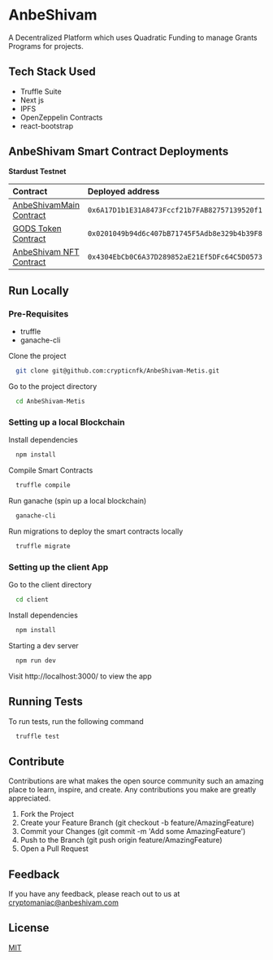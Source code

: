 # AnbeShivam

A Decentralized Platform which uses Quadratic Funding to manage Grants Programs for projects.

## Tech Stack Used

- Truffle Suite
- Next js
- IPFS
- OpenZeppelin Contracts
- react-bootstrap

## AnbeShivam Smart Contract Deployments

**Stardust Testnet**

| Contract | Deployed address  |
| :----- | :- |
| [AnbeShivamMain Contract](https://stardust-explorer.metis.io/address/0x6A17D1b1E31A8473Fccf21b7FAB82757139520f1/transactions) | `0x6A17D1b1E31A8473Fccf21b7FAB82757139520f1` |
| [GODS Token Contract](https://stardust-explorer.metis.io/address/0x0201049b94d6c407bB71745F5Adb8e329b4b39F8) | `0x0201049b94d6c407bB71745F5Adb8e329b4b39F8`|
| [AnbeShivam NFT Contract](https://stardust-explorer.metis.io/address/0x4304EbCb0C6A37D289852aE21Ef5DFc64C5D0573/transactions) | `0x4304EbCb0C6A37D289852aE21Ef5DFc64C5D0573`|



## Run Locally


### Pre-Requisites

- truffle
- ganache-cli

  
Clone the project

```bash
  git clone git@github.com:crypticnfk/AnbeShivam-Metis.git
```

Go to the project directory

```bash
  cd AnbeShivam-Metis
```


### Setting up a local Blockchain
Install dependencies

```bash
  npm install
```

Compile Smart Contracts

```bash
  truffle compile
```

Run ganache (spin up a local blockchain)

```bash
  ganache-cli
```  

Run migrations to deploy the smart contracts locally

```bash
  truffle migrate
```  

### Setting up the client App
 
Go to the client directory

```bash
  cd client
```
Install dependencies

```bash
  npm install
```

Starting a dev server

```bash
  npm run dev
```

Visit http://localhost:3000/ to view the app


## Running Tests

To run tests, run the following command

```bash
  truffle test
```

## Contribute

Contributions are what makes the open source community such an amazing place to learn, inspire, and create. Any contributions you make are greatly appreciated.

 1. Fork the Project
 2.  Create your Feature Branch (git checkout -b feature/AmazingFeature)
 3. Commit your Changes (git commit -m 'Add some AmazingFeature')
 4.  Push to the Branch (git push origin feature/AmazingFeature)
 5. Open a Pull Request

  
## Feedback

If you have any feedback, please reach out to us at cryptomaniac@anbeshivam.com

  
## License

[MIT](https://choosealicense.com/licenses/mit/)

  
